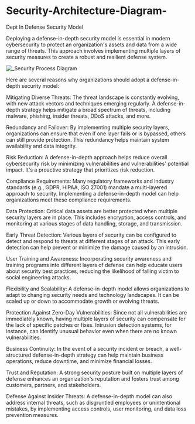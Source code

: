 # Security-Architecture-Diagram-

Dept In Defense Security Model 

Deploying a defense-in-depth security model is essential in modern cybersecurity to protect an organization's assets and data from a wide range of threats. This approach involves implementing multiple layers of security measures to create a robust and resilient defense system. 

![_Security Process Diagram ](https://github.com/Kizitoiv/Security-Network-Architecture-Diagram-/assets/144156432/b2da22d3-eae8-4096-b905-4f14b172efa2)


Here are several reasons why organizations should adopt a defense-in-depth security model:


Mitigating Diverse Threats: The threat landscape is constantly evolving, with new attack vectors and techniques emerging regularly. A defense-in-depth strategy helps mitigate a broad spectrum of threats, including malware, phishing, insider threats, DDoS attacks, and more.

Redundancy and Failover: By implementing multiple security layers, organizations can ensure that even if one layer fails or is bypassed, others can still provide protection. This redundancy helps maintain system availability and data integrity.

Risk Reduction: A defense-in-depth approach helps reduce overall cybersecurity risk by minimizing vulnerabilities and vulnerabilities' potential impact. It's a proactive strategy that prioritizes risk reduction.

Compliance Requirements: Many regulatory frameworks and industry standards (e.g., GDPR, HIPAA, ISO 27001) mandate a multi-layered approach to security. Implementing a defense-in-depth model can help organizations meet these compliance requirements.

Data Protection: Critical data assets are better protected when multiple security layers are in place. This includes encryption, access controls, and monitoring at various stages of data handling, storage, and transmission.

Early Threat Detection: Various layers of security can be configured to detect and respond to threats at different stages of an attack. This early detection can help prevent or minimize the damage caused by an intrusion.

User Training and Awareness: Incorporating security awareness and training programs into different layers of defense can help educate users about security best practices, reducing the likelihood of falling victim to social engineering attacks.

Flexibility and Scalability: A defense-in-depth model allows organizations to adapt to changing security needs and technology landscapes. It can be scaled up or down to accommodate growth or evolving threats.

Protection Against Zero-Day Vulnerabilities: Since not all vulnerabilities are immediately known, having multiple layers of security can compensate for the lack of specific patches or fixes. Intrusion detection systems, for instance, can identify unusual behavior even when there are no known vulnerabilities.

Business Continuity: In the event of a security incident or breach, a well-structured defense-in-depth strategy can help maintain business operations, reduce downtime, and minimize financial losses.

Trust and Reputation: A strong security posture built on multiple layers of defense enhances an organization's reputation and fosters trust among customers, partners, and stakeholders.

Defense Against Insider Threats: A defense-in-depth model can also address internal threats, such as disgruntled employees or unintentional mistakes, by implementing access controls, user monitoring, and data loss prevention measures.
